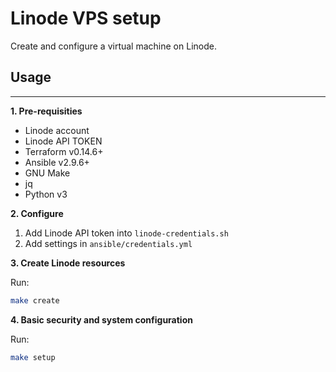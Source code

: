 # Linode VPS setup

Create and configure a virtual machine on Linode.

## Usage
---

**1. Pre-requisities**

- Linode account
- Linode API TOKEN
- Terraform v0.14.6+
- Ansible v2.9.6+
- GNU Make
- jq
- Python v3

**2. Configure**

1. Add Linode API token into `linode-credentials.sh`
2. Add settings in `ansible/credentials.yml`

**3. Create Linode resources**

Run:

```sh
make create
```

**4. Basic security and system configuration**

Run:

```sh
make setup
```

